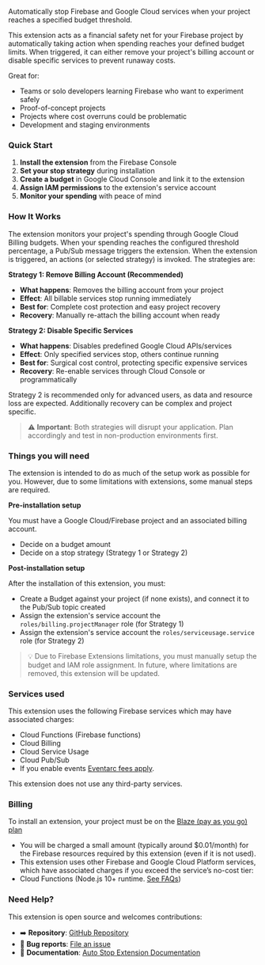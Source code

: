 Automatically stop Firebase and Google Cloud services when your project reaches a specified budget threshold.

This extension acts as a financial safety net for your Firebase project by automatically taking action when spending reaches your defined budget limits. When triggered, it can either remove your project's billing account or disable specific services to prevent runaway costs.

Great for:

- Teams or solo developers learning Firebase who want to experiment safely
- Proof-of-concept projects
- Projects where cost overruns could be problematic
- Development and staging environments

### Quick Start

1. **Install the extension** from the Firebase Console
2. **Set your stop strategy** during installation
3. **Create a budget** in Google Cloud Console and link it to the extension
4. **Assign IAM permissions** to the extension's service account
5. **Monitor your spending** with peace of mind

### How It Works

The extension monitors your project's spending through Google Cloud Billing budgets. When your spending reaches the configured threshold percentage, a Pub/Sub message triggers the extension. When the extension is triggered, an actions (or selected strategy) is invoked. The strategies are:

**Strategy 1: Remove Billing Account (Recommended)**

- **What happens**: Removes the billing account from your project
- **Effect**: All billable services stop running immediately
- **Best for**: Complete cost protection and easy project recovery
- **Recovery**: Manually re-attach the billing account when ready

**Strategy 2: Disable Specific Services**

- **What happens**: Disables predefined Google Cloud APIs/services
- **Effect**: Only specified services stop, others continue running
- **Best for**: Surgical cost control, protecting specific expensive services
- **Recovery**: Re-enable services through Cloud Console or programmatically

Strategy 2 is recommended only for advanced users, as data and resource loss are expected. Additionally recovery can be complex and project specific.

> ⚠️ **Important**: Both strategies will disrupt your application. Plan accordingly and test in non-production environments first.

### Things you will need

The extension is intended to do as much of the setup work as possible for you. However, due to some limitations with extensions, some manual steps are required.

**Pre-installation setup**

You must have a Google Cloud/Firebase project and an associated billing account.

- Decide on a budget amount
- Decide on a stop strategy (Strategy 1 or Strategy 2)

**Post-installation setup**

After the installation of this extension, you must:

- Create a Budget against your project (if none exists), and connect it to the Pub/Sub topic created
- Assign the extension's service account the `roles/billing.projectManager` role (for Strategy 1)
- Assign the extension's service account the `roles/serviceusage.service` role (for Strategy 2)

> 💡 Due to Firebase Extensions limitations, you must manually setup the budget and IAM role assignment. In future, where limitations are removed, this extension will be updated.

### Services used

This extension uses the following Firebase services which may have associated charges:

- Cloud Functions (Firebase functions)
- Cloud Billing
- Cloud Service Usage
- Cloud Pub/Sub
- If you enable events [Eventarc fees apply](https://cloud.google.com/eventarc/pricing).

This extension does not use any third-party services.

### Billing

To install an extension, your project must be on the [Blaze (pay as you go) plan](https://firebase.google.com/pricing)

- You will be charged a small amount (typically around $0.01/month) for the Firebase resources required by this extension (even if it is not used).
- This extension uses other Firebase and Google Cloud Platform services, which have associated charges if you exceed the service’s no-cost tier:
- Cloud Functions (Node.js 10+ runtime. [See FAQs](https://firebase.google.com/support/faq#extensions-pricing))

### Need Help?

This extension is open source and welcomes contributions:

- ➡️ **Repository**: [GitHub Repository](https://github.com/deep-rock-development/auto-stop-firebase-ext)
- 🐛 **Bug reports**: [File an issue](https://github.com/deep-rock-development/auto-stop-firebase-ext/issues)
- 📖 **Documentation**: [Auto Stop Extension Documentation](https://deep-rock.gitbook.io/auto-stop-services)
